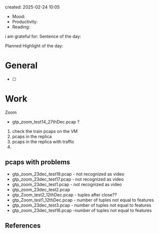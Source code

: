 

created: 2025-02-24 10:05

- Mood:
- Productivity:
- Reading:

i am grateful for:
Sentence of the day:

Planned Highlight of the day:

# General

- [ ] 


# Work
Zoom
- gtp_zoom_test14_27thDec.pcap ?

1. check the train pcaps on the VM
2. pcaps in the replica
3. pcaps in the replica with traffic
4. 

## pcaps with problems
- gtp_zoom_23dec_test19.pcap - not recognized as video
- gtp_zoom_23dec_test17.pcap - not recognized as video
- gtp_zoom_23dec_test1.pcap - not recognized as video
- gtp_zoom_23dec_test2.pcap
- gtp_Zoom_test2_12thDec.pcap - tuples after close??
- gtp_Zoom_test1_12thDec.pcap - number of tuples not equal to features
- gtp_zoom_23dec_test3.pcap - number of tuples not equal to features
- gtp_zoom_23dec_test16.pcap -number of tuples not equal to features





## References
